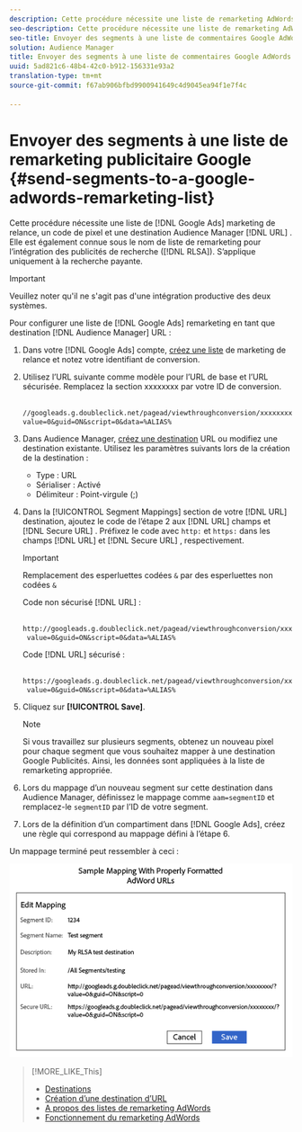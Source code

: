 ```yaml
---
description: Cette procédure nécessite une liste de remarketing AdWords, un code de pixel et une destination URL Audience Manager. Il s’agit également d’une liste de marketing de relance pour l’intégration des publicités de recherche (RLSA). S’applique uniquement à la recherche payante.
seo-description: Cette procédure nécessite une liste de remarketing AdWords, un code de pixel et une destination URL Audience Manager. Il s’agit également d’une liste de marketing de relance pour l’intégration des publicités de recherche (RLSA). S’applique uniquement à la recherche payante.
seo-title: Envoyer des segments à une liste de commentaires Google AdWords
solution: Audience Manager
title: Envoyer des segments à une liste de commentaires Google AdWords
uuid: 5ad821c6-48b4-42c0-b912-156331e93a2
translation-type: tm+mt
source-git-commit: f67ab906bfbd9900941649c4d9045ea94f1e7f4c

---
```



# Envoyer des segments à une liste de remarketing publicitaire Google {#send-segments-to-a-google-adwords-remarketing-list}

Cette procédure nécessite une liste de [!DNL Google Ads] marketing de relance, un code de pixel et une destination Audience Manager [!DNL URL] . Elle est également connue sous le nom de liste de remarketing pour l’intégration des publicités de recherche ([!DNL RLSA]). S’applique uniquement à la recherche payante.

>[!IMPORTANT]
>Veuillez noter qu'il ne s'agit pas d'une intégration productive des deux systèmes.

Pour configurer une liste de [!DNL Google Ads] remarketing en tant que destination [!DNL Audience Manager] URL :

1. Dans votre [!DNL Google Ads] compte, [créez une liste](https://support.google.com/adwords/answer/2454064?hl=en) de marketing de relance et notez votre identifiant de conversion.
1. Utilisez l’URL suivante comme modèle pour l’URL de base et l’URL sécurisée. Remplacez la section xxxxxxxx par votre ID de conversion.

   ```
    //googleads.g.doubleclick.net/pagead/viewthroughconversion/xxxxxxxx/?value=0&guid=ON&script=0&data=%ALIAS%
   ```

1. Dans Audience Manager, [créez une destination](../../features/destinations/create-url-destination.md) URL ou modifiez une destination existante. Utilisez les paramètres suivants lors de la création de la destination :
   * Type : URL
   * Sérialiser : Activé
   * Délimiteur : Point-virgule (;)

1. Dans la [!UICONTROL Segment Mappings] section de votre [!DNL URL] destination, ajoutez le code de l’étape 2 aux [!DNL URL] champs et [!DNL Secure URL] . Préfixez le code avec `http:` et `https:` dans les champs [!DNL URL] et [!DNL Secure URL] , respectivement.

   >[!IMPORTANT]
   >
   >Remplacement des esperluettes codées `&` par des esperluettes non codées `&`

   Code non sécurisé [!DNL URL] :

   ```
    http://googleads.g.doubleclick.net/pagead/viewthroughconversion/xxxxxxxx/?
    value=0&guid=ON&script=0&data=%ALIAS%
   ```

   Code [!DNL URL] sécurisé :

   ```
    https://googleads.g.doubleclick.net/pagead/viewthroughconversion/xxxxxxxx/?
    value=0&guid=ON&script=0&data=%ALIAS%
   ```

1. Cliquez sur **[!UICONTROL Save]**.

   >[!NOTE]
   >
   >Si vous travaillez sur plusieurs segments, obtenez un nouveau pixel pour chaque segment que vous souhaitez mapper à une destination Google Publicités. Ainsi, les données sont appliquées à la liste de remarketing appropriée.

1. Lors du mappage d’un nouveau segment sur cette destination dans Audience Manager, définissez le mappage comme `aam=segmentID` et remplacez-le `segmentID` par l’ID de votre segment.
1. Lors de la définition d’un compartiment dans [!DNL Google Ads], créez une règle qui correspond au mappage défini à l’étape 6.

Un mappage terminé peut ressembler à ceci :

![](../assets/rlsa_mapping.png)

>[!MORE_LIKE_This]
>
>* [Destinations](../../features/destinations/destinations.md)
>* [Création d’une destination d’URL](../../features/destinations/create-url-destination.md)
>* [A propos des listes de remarketing AdWords](https://support.google.com/adwords/answer/2472738)
>* [Fonctionnement du remarketing AdWords](https://support.google.com/adwords/answer/2454000)


